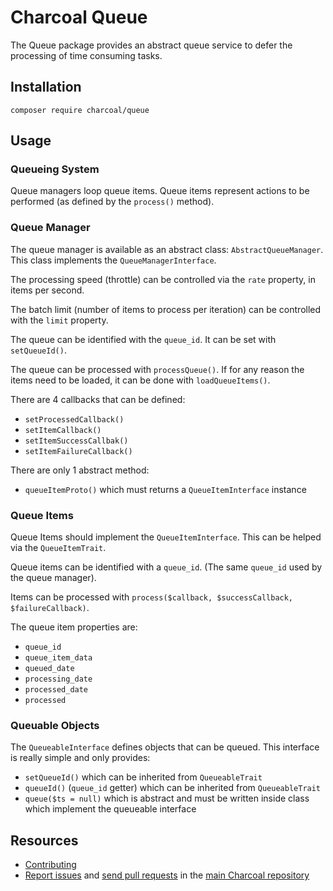 Charcoal Queue
==============

The Queue package provides an abstract queue service to defer the processing of time consuming tasks.

## Installation

```shell
composer require charcoal/queue
```

## Usage

### Queueing System

Queue managers loop queue items. Queue items represent actions to be performed (as defined by the `process()` method).

### Queue Manager

The queue manager is available as an abstract class: `AbstractQueueManager`.
This class implements the `QueueManagerInterface`.

The processing speed (throttle) can be controlled via the `rate` property, in items per second.

The batch limit (number of items to process per iteration) can be controlled with the `limit` property.

The queue can be identified with the `queue_id`. It can be set with `setQueueId()`.

The queue can be processed with `processQueue()`.
If for any reason the items need to be loaded, it can be done with `loadQueueItems()`.

There are 4 callbacks that can be defined:

* `setProcessedCallback()`
* `setItemCallback()`
* `setItemSuccessCallbak()`
* `setItemFailureCallback()`

There are only 1 abstract method:

* `queueItemProto()` which must returns a `QueueItemInterface` instance

### Queue Items

Queue Items should implement the `QueueItemInterface`. This can be helped via the `QueueItemTrait`.

Queue items can be identified with a `queue_id`. (The same `queue_id` used by the queue manager).

Items can be processed with `process($callback, $successCallback, $failureCallback)`.

The queue item properties are:

* `queue_id`
* `queue_item_data`
* `queued_date`
* `processing_date`
* `processed_date`
* `processed`

### Queuable Objects

The `QueueableInterface` defines objects that can be queued. This interface is really simple and only provides:

* `setQueueId()` which can be inherited from `QueueableTrait`
* `queueId()` (`queue_id` getter) which can be inherited from `QueueableTrait`
* `queue($ts = null)` which is abstract and must be written inside class which implement the queueable interface

## Resources

* [Contributing](https://github.com/charcoalphp/charcoal/blob/main/CONTRIBUTING.md)
* [Report issues](https://github.com/charcoalphp/charcoal/issues) and
  [send pull requests](https://github.com/charcoalphp/charcoal/pulls)
  in the [main Charcoal repository](https://github.com/charcoalphp/charcoal)
